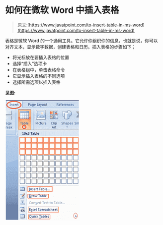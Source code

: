 # 如何在微软 Word 中插入表格

> 原文:[https://www.javatpoint.com/to-insert-table-in-ms-word](https://www.javatpoint.com/to-insert-table-in-ms-word)

表格是微软 Word 的一个通用工具。它允许你组织你的信息，也就是说，你可以对齐文本，显示数字数据，创建表格和日历。插入表格的步骤如下；

*   将光标放在要插入表格的位置
*   选择“插入”选项卡
*   在表格组中，单击表格命令
*   它显示插入表格的不同选项
*   选择所需选项以插入表格

**见图:**

![MS Word How to insert table in ms word 1](img/8fcb66aeac1093dcb5a03b907e81fd0b.png)